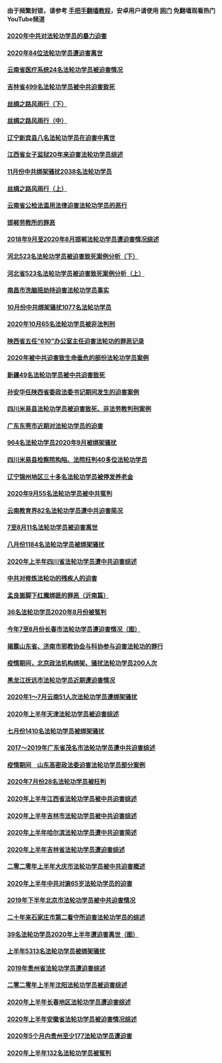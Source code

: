 #### 由于频繁封锁，请参考 [手把手翻墙教程](https://github.com/gfw-breaker/guides/wiki/)，安卓用户请使用 [网门](https://github.com/gfw-breaker/nogfw/blob/master/dl.md?t=12311701) 免翻墙观看热门YouTube频道 

#### [2020年中共对法轮功学员的暴力迫害](../pages/328/416854.md?t=12311701) 

#### [2020年84位法轮功学员遭迫害离世](../pages/328/416947.md?t=12311701) 

#### [云南省医疗系统24名法轮功学员被迫害情况](../pages/328/416978.md?t=12311701) 

#### [吉林省499名法轮功学员被中共迫害致死](../pages/328/416519.md?t=12311701) 

#### [丝绸之路风雨行（下）](../pages/328/416166.md?t=12311701) 

#### [丝绸之路风雨行（中）](../pages/328/416165.md?t=12311701) 

#### [辽宁新宾县八名法轮功学员在迫害中离世](../pages/328/416383.md?t=12311701) 

#### [江西省女子监狱20年来迫害法轮功学员综述](../pages/328/416327.md?t=12311701) 

#### [11月份中共绑架骚扰2038名法轮功学员](../pages/328/416210.md?t=12311701) 

#### [丝绸之路风雨行（上）](../pages/328/416167.md?t=12311701) 

#### [云南省公检法滥用法律迫害法轮功学员的恶行](../pages/328/416012.md?t=12311701) 

#### [邯郸劳教所的罪恶](../pages/328/415894.md?t=12311701) 

#### [2018年9月至2020年8月邯郸法轮功学员遭迫害情况综述](../pages/328/415563.md?t=12311701) 

#### [河北523名法轮功学员被迫害致死案例分析（下）](../pages/328/414942.md?t=12311701) 

#### [河北省523名法轮功学员被迫害致死案例分析（上）](../pages/328/414941.md?t=12311701) 

#### [南昌市洗脑班劫持迫害法轮功学员事实](../pages/328/415048.md?t=12311701) 

#### [10月份中共绑架骚扰1077名法轮功学员](../pages/328/414995.md?t=12311701) 

#### [2020年10月65名法轮功学员被非法判刑](../pages/328/414617.md?t=12311701) 

#### [陕西省五任“610”办公室主任迫害法轮功的罪恶记录](../pages/328/414486.md?t=12311701) 

#### [2020年被中共迫害致生命垂危的部份法轮功学员案例](../pages/328/414427.md?t=12311701) 

#### [新疆49名法轮功学员被中共迫害致死](../pages/328/414290.md?t=12311701) 

#### [孙安华任陕西省委政法委书记期间发生的迫害案例](../pages/328/414015.md?t=12311701) 

#### [四川米易县法轮功学员被迫害致死、非法劳教判刑案例](../pages/328/413847.md?t=12311701) 

#### [广东东莞市近期对法轮功学员的迫害](../pages/328/413888.md?t=12311701) 

#### [964名法轮功学员2020年9月被绑架骚扰](../pages/328/413838.md?t=12311701) 

#### [四川米易县检察院构陷、法院枉判40多位法轮功学员](../pages/328/413691.md?t=12311701) 

#### [辽宁锦州地区三十多名法轮功学员被停发养老金](../pages/328/413687.md?t=12311701) 

#### [2020年9月55名法轮功学员被中共冤判](../pages/328/413572.md?t=12311701) 

#### [云南教育界82名法轮功学员遭中共迫害简况](../pages/328/413422.md?t=12311701) 

#### [7至8月11名法轮功学员被迫害离世](../pages/328/412209.md?t=12311701) 

#### [八月份1184名法轮功学员被绑架骚扰](../pages/328/411862.md?t=12311701) 

#### [2020年上半年四川省法轮功学员遭中共迫害综述](../pages/328/411824.md?t=12311701) 

#### [中共对修炼法轮功的残疾人的迫害](../pages/328/411557.md?t=12311701) 

#### [孟良崮脚下红魔绑匪的罪恶（沂南篇）](../pages/328/411275.md?t=12311701) 

#### [36名法轮功学员2020年8月份被冤判](../pages/328/411527.md?t=12311701) 

#### [今年7至8月份长春市法轮功学员遭迫害情况（图）](../pages/328/411564.md?t=12311701) 

#### [揭露山东省、济南市邪教协会与科协参与迫害法轮功的罪行](../pages/328/411120.md?t=12311701) 

#### [疫情期间，北京政法机构绑架、骚扰法轮功学员200人次](../pages/328/411489.md?t=12311701) 

#### [黑龙江抚远市法轮功学员近期遭迫害情况](../pages/328/411436.md?t=12311701) 

#### [2020年1～7月云南51人次法轮功学员遭绑架骚扰](../pages/328/411085.md?t=12311701) 

#### [2020年上半年天津法轮功学员被迫害综述](../pages/328/410535.md?t=12311701) 

#### [七月份1410名法轮功学员被绑架骚扰](../pages/328/410559.md?t=12311701) 

#### [2017～2019年广东省茂名市法轮功学员遭中共迫害综述](../pages/328/410409.md?t=12311701) 

#### [疫情期间　山东高密政法委迫害法轮功学员部分案例](../pages/328/410415.md?t=12311701) 

#### [2020年7月份28名法轮功学员被枉判](../pages/328/410225.md?t=12311701) 

#### [2020年上半年江西省法轮功学员被中共迫害综述](../pages/328/410015.md?t=12311701) 

#### [2020年上半年吉林市法轮功学员被中共迫害综述](../pages/328/410021.md?t=12311701) 

#### [2020年上半年哈尔滨法轮功学员遭中共迫害简述](../pages/328/409713.md?t=12311701) 

#### [2020年上半年吉林省法轮功学员遭迫害综述](../pages/328/409377.md?t=12311701) 

#### [二零二零年上半年大庆市法轮功学员被中共迫害概述](../pages/328/409448.md?t=12311701) 

#### [2020年上半年中共对逾65岁法轮功学员的迫害](../pages/328/409315.md?t=12311701) 

#### [2019年下半年北京市法轮功学员被中共迫害情况](../pages/328/409025.md?t=12311701) 

#### [二十年来石家庄市第二看守所迫害法轮功学员的综述](../pages/328/408976.md?t=12311701) 

#### [39名法轮功学员2020年上半年遭迫害离世（图）](../pages/328/409079.md?t=12311701) 

#### [上半年5313名法轮功学员被绑架骚扰](../pages/328/408993.md?t=12311701) 

#### [2019年贵州省法轮功学员遭迫害综述](../pages/328/408897.md?t=12311701) 

#### [二零二零年上半年沈阳法轮功学员被迫害综述](../pages/328/408906.md?t=12311701) 

#### [2020年上半年长春地区法轮功学员遭迫害综述](../pages/328/408816.md?t=12311701) 

#### [2020年上半年安徽省法轮功学员被迫害情况综述](../pages/328/408725.md?t=12311701) 

#### [2020年5个月内贵州至少177法轮功学员遭迫害](../pages/328/408492.md?t=12311701) 

#### [2020年上半年132名法轮功学员被冤判](../pages/328/408498.md?t=12311701) 

